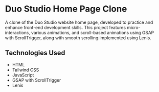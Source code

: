 # Duo Studio Home Page Clone

A clone of the Duo Studio website home page, developed to practice and enhance front-end development skills. This project features micro-interactions, various animations, and scroll-based animations using GSAP with ScrollTrigger, along with smooth scrolling implemented using Lenis.

## Technologies Used

- HTML
- Tailwind CSS
- JavaScript
- GSAP with ScrollTrigger
- Lenis
